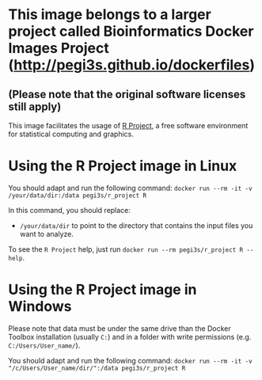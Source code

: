 # This image belongs to a larger project called Bioinformatics Docker Images Project (http://pegi3s.github.io/dockerfiles)
## (Please note that the original software licenses still apply)

This image facilitates the usage of [R Project](https://www.r-project.org/), a free software environment for statistical computing and graphics.

# Using the R Project image in Linux
You should adapt and run the following command: `docker run --rm -it -v /your/data/dir:/data pegi3s/r_project R`

In this command, you should replace:
- `/your/data/dir` to point to the directory that contains the input files you want to analyze.

To see the `R Project` help, just run `docker run --rm pegi3s/r_project R --help`.

# Using the R Project image in Windows

Please note that data must be under the same drive than the Docker Toolbox installation (usually `C:`) and in a folder with write permissions (e.g. `C:/Users/User_name/`).

You should adapt and run the following command: `docker run --rm -it -v "/c/Users/User_name/dir/":/data pegi3s/r_project R`
